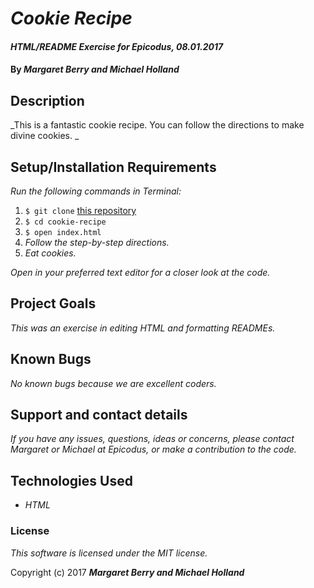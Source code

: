 # _Cookie Recipe_

#### _HTML/README Exercise for Epicodus, 08.01.2017_

#### By _**Margaret Berry and Michael Holland**_

## Description

_This is a fantastic cookie recipe.  You can follow the directions to make divine cookies. _

## Setup/Installation Requirements
_Run the following commands in Terminal:_

1. `$ git clone` [this repository](https://github.com/codemargaret/cookie-recipe.git)
2. `$ cd cookie-recipe`
3. `$ open index.html`
4. _Follow the step-by-step directions._
5. _Eat cookies._

_Open in your preferred text editor for a closer look at the code._

## Project Goals
_This was an exercise in editing HTML and formatting READMEs._

## Known Bugs
_No known bugs because we are excellent coders._

## Support and contact details
_If you have any issues, questions, ideas or concerns, please contact Margaret or Michael at Epicodus, or make a contribution to the code._

## Technologies Used

* _HTML_

### License

*This software is licensed under the MIT license.*

Copyright (c) 2017 **_Margaret Berry and Michael Holland_**
